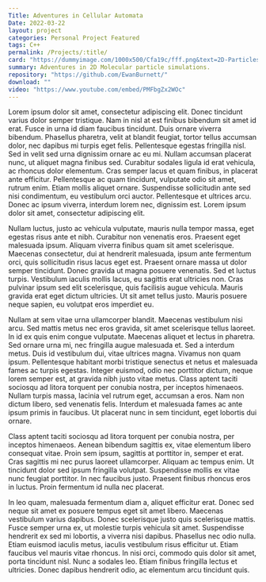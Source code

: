 ```yaml
---
Title: Adventures in Cellular Automata
Date: 2022-03-22
layout: project
categories: Personal Project Featured
tags: C++ 
permalink: /Projects/:title/
card: "https://dummyimage.com/1000x500/Cfa19c/fff.png&text=2D-Particles+(1000x500)"
summary: Adventures in 2D Molecular particle simulations. 
repository: "https://github.com/EwanBurnett/"
download: ""
video: "https://www.youtube.com/embed/PMFbgZx2WOc"
---
```

Lorem ipsum dolor sit amet, consectetur adipiscing elit. Donec tincidunt varius dolor semper tristique. Nam in nisl at est finibus bibendum sit amet id erat. Fusce in urna id diam faucibus tincidunt. Duis ornare viverra bibendum. Phasellus pharetra, velit at blandit feugiat, tortor tellus accumsan dolor, nec dapibus mi turpis eget felis. Pellentesque egestas fringilla nisl. Sed in velit sed urna dignissim ornare ac eu mi. Nullam accumsan placerat nunc, ut aliquet magna finibus sed. Curabitur sodales ligula id erat vehicula, ac rhoncus dolor elementum. Cras semper lacus et quam finibus, in placerat ante efficitur. Pellentesque ac quam tincidunt, vulputate odio sit amet, rutrum enim. Etiam mollis aliquet ornare. Suspendisse sollicitudin ante sed nisi condimentum, eu vestibulum orci auctor. Pellentesque et ultrices arcu. Donec ac ipsum viverra, interdum lorem nec, dignissim est. Lorem ipsum dolor sit amet, consectetur adipiscing elit.

Nullam luctus, justo ac vehicula vulputate, mauris nulla tempor massa, eget egestas risus ante et nibh. Curabitur non venenatis eros. Praesent eget malesuada ipsum. Aliquam viverra finibus quam sit amet scelerisque. Maecenas consectetur, dui at hendrerit malesuada, ipsum ante fermentum orci, quis sollicitudin risus lacus eget est. Praesent ornare massa ut dolor semper tincidunt. Donec gravida ut magna posuere venenatis. Sed et luctus turpis. Vestibulum iaculis mollis lacus, eu sagittis erat ultricies non. Cras pulvinar ipsum sed elit scelerisque, quis facilisis augue vehicula. Mauris gravida erat eget dictum ultricies. Ut sit amet tellus justo. Mauris posuere neque sapien, eu volutpat eros imperdiet eu.

Nullam at sem vitae urna ullamcorper blandit. Maecenas vestibulum nisi arcu. Sed mattis metus nec eros gravida, sit amet scelerisque tellus laoreet. In id ex quis enim congue vulputate. Maecenas aliquet et lectus in pharetra. Sed ornare urna mi, nec fringilla augue malesuada et. Sed a interdum metus. Duis id vestibulum dui, vitae ultrices magna. Vivamus non quam ipsum. Pellentesque habitant morbi tristique senectus et netus et malesuada fames ac turpis egestas. Integer euismod, odio nec porttitor dictum, neque lorem semper est, at gravida nibh justo vitae metus. Class aptent taciti sociosqu ad litora torquent per conubia nostra, per inceptos himenaeos. Nullam turpis massa, lacinia vel rutrum eget, accumsan a eros. Nam non dictum libero, sed venenatis felis. Interdum et malesuada fames ac ante ipsum primis in faucibus. Ut placerat nunc in sem tincidunt, eget lobortis dui ornare.

Class aptent taciti sociosqu ad litora torquent per conubia nostra, per inceptos himenaeos. Aenean bibendum sagittis ex, vitae elementum libero consequat vitae. Proin sem ipsum, sagittis at porttitor in, semper et erat. Cras sagittis mi nec purus laoreet ullamcorper. Aliquam ac tempus enim. Ut tincidunt dolor sed ipsum fringilla volutpat. Suspendisse mollis ex vitae nunc feugiat porttitor. In nec faucibus justo. Praesent finibus rhoncus eros in luctus. Proin fermentum id nulla nec placerat.

In leo quam, malesuada fermentum diam a, aliquet efficitur erat. Donec sed neque sit amet ex posuere tempus eget sit amet libero. Maecenas vestibulum varius dapibus. Donec scelerisque justo quis scelerisque mattis. Fusce semper urna ex, ut molestie turpis vehicula sit amet. Suspendisse hendrerit ex sed mi lobortis, a viverra nisi dapibus. Phasellus nec odio nulla. Etiam euismod iaculis metus, iaculis vestibulum risus efficitur ut. Etiam faucibus vel mauris vitae rhoncus. In nisi orci, commodo quis dolor sit amet, porta tincidunt nisl. Nunc a sodales leo. Etiam finibus fringilla lectus et ultricies. Donec dapibus hendrerit odio, ac elementum arcu tincidunt quis.